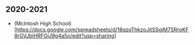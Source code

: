 ## 2020-2021
- (McIntosh High School) [https://docs.google.com/spreadsheets/d/18qzoThkzoJitSSgiM7SRroKF8rGVJbiHRFGjJ9g4a5o/edit?usp=sharing] 
